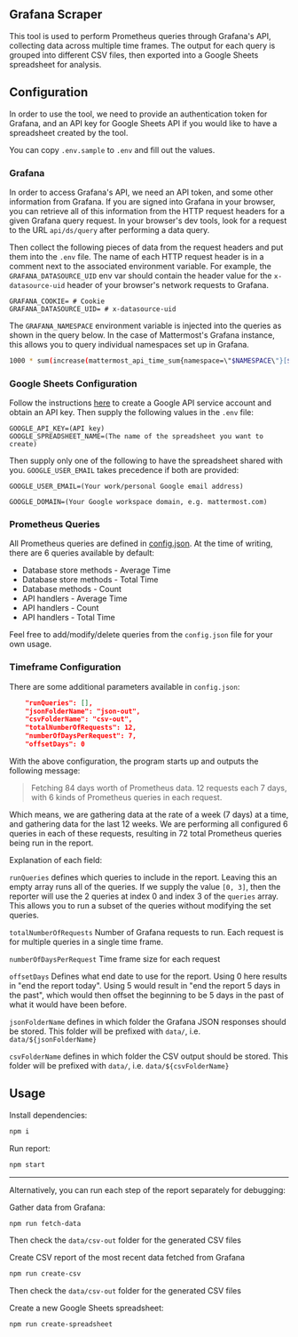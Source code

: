## Grafana Scraper

This tool is used to perform Prometheus queries through Grafana's API, collecting data across multiple time frames. The output for each query is grouped into different CSV files, then exported into a Google Sheets spreadsheet for analysis.

## Configuration

In order to use the tool, we need to provide an authentication token for Grafana, and an API key for Google Sheets API if you would like to have a spreadsheet created by the tool.

You can copy `.env.sample` to `.env` and fill out the values.

### Grafana

In order to access Grafana's API, we need an API token, and some other information from Grafana. If you are signed into Grafana in your browser, you can retrieve all of this information from the HTTP request headers for a given Grafana query request. In your browser's dev tools, look for a request to the URL `api/ds/query` after performing a data query.

Then collect the following pieces of data from the request headers and put them into the `.env` file. The name of each HTTP request header is in a comment next to the associated environment variable. For example, the `GRAFANA_DATASOURCE_UID` env var should contain the header value for the `x-datasource-uid` header of your browser's network requests to Grafana.

```
GRAFANA_COOKIE= # Cookie
GRAFANA_DATASOURCE_UID= # x-datasource-uid
```

The `GRAFANA_NAMESPACE` environment variable is injected into the queries as shown in the query below. In the case of Mattermost's Grafana instance, this allows you to query individual namespaces set up in Grafana.

```sh
1000 * sum(increase(mattermost_api_time_sum{namespace=\"$NAMESPACE\"}[$__range])) by (handler)
```

### Google Sheets Configuration

Follow the instructions [here](https://support.google.com/a/answer/7378726) to create a Google API service account and obtain an API key. Then supply the following values in the `.env` file:

```
GOOGLE_API_KEY=(API key)
GOOGLE_SPREADSHEET_NAME=(The name of the spreadsheet you want to create)
```

Then supply only one of the following to have the spreadsheet shared with you. `GOOGLE_USER_EMAIL` takes precedence if both are provided:

```
GOOGLE_USER_EMAIL=(Your work/personal Google email address)

GOOGLE_DOMAIN=(Your Google workspace domain, e.g. mattermost.com)
```

### Prometheus Queries

All Prometheus queries are defined in [config.json](./config.json). At the time of writing, there are 6 queries available by default:

- Database store methods - Average Time
- Database store methods - Total Time
- Database methods - Count
- API handlers - Average Time
- API handlers - Count
- API handlers - Total Time

Feel free to add/modify/delete queries from the `config.json` file for your own usage.

### Timeframe Configuration

There are some additional parameters available in `config.json`:

```json
    "runQueries": [],
    "jsonFolderName": "json-out",
    "csvFolderName": "csv-out",
    "totalNumberOfRequests": 12,
    "numberOfDaysPerRequest": 7,
    "offsetDays": 0
```

With the above configuration, the program starts up and outputs the following message:

> Fetching 84 days worth of Prometheus data. 12 requests each 7 days, with 6 kinds of Prometheus queries in each request.

Which means, we are gathering data at the rate of a week (7 days) at a time, and gathering data for the last 12 weeks. We are performing all configured 6 queries in each of these requests, resulting in 72 total Prometheus queries being run in the report.

Explanation of each field:

`runQueries` defines which queries to include in the report. Leaving this an empty array runs all of the queries. If we supply the value `[0, 3]`, then the reporter will use the 2 queries at index 0 and index 3 of the `queries` array. This allows you to run a subset of the queries without modifying the set queries.

`totalNumberOfRequests` Number of Grafana requests to run. Each request is for multiple queries in a single time frame.

`numberOfDaysPerRequest` Time frame size for each request

`offsetDays` Defines what end date to use for the report. Using 0 here results in "end the report today". Using 5 would result in "end the report 5 days in the past", which would then offset the beginning to be 5 days in the past of what it would have been before.

`jsonFolderName` defines in which folder the Grafana JSON responses should be stored. This folder will be prefixed with `data/`, i.e. `data/${jsonFolderName}`

`csvFolderName` defines in which folder the CSV output should be stored. This folder will be prefixed with `data/`, i.e. `data/${csvFolderName}`

## Usage

Install dependencies:

```sh
npm i
```

Run report:

```sh
npm start
```

---

Alternatively, you can run each step of the report separately for debugging:

Gather data from Grafana:

```sh
npm run fetch-data
```
Then check the `data/csv-out` folder for the generated CSV files

Create CSV report of the most recent data fetched from Grafana

```sh
npm run create-csv
```

Then check the `data/csv-out` folder for the generated CSV files

Create a new Google Sheets spreadsheet:

```sh
npm run create-spreadsheet
```
